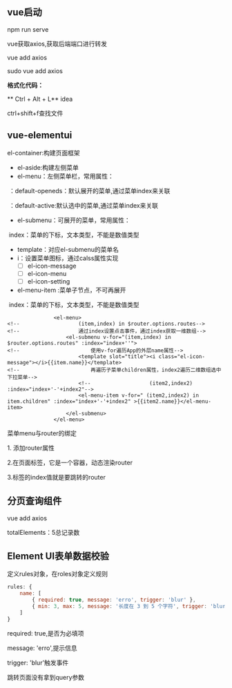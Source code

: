 ## vue启动

npm run serve

vue获取axios,获取后端端口进行转发

vue add axios

sudo vue add axios

**格式化代码：**

** Ctrl + Alt + L** idea

ctrl+shift+f查找文件

## vue-elementui

el-container:构建页面框架

-  el-aside:构建左侧菜单
- el-menu：左侧菜单栏，常用属性：

​       ：default-openeds：默认展开的菜单,通过菜单index来关联

​       ：default-active:默认选中的菜单,通过菜单index来关联

- el-submenu：可展开的菜单，常用属性：

​        index：菜单的下标，文本类型，不能是数值类型

- template：对应el-submenu的菜单名
- i：设置菜单图标，通过calss属性实现
  - [ ] el-icon-message
  - [ ] el-icon-menu
  - [ ] el-icon-setting

- el-menu-item :菜单子节点，不可再展开

​      index：菜单的下标，文本类型，不能是数值类型

```vuevue
               <el-menu>
<!--                   (item,index) in $router.options.routes-->
<!--                   通过index设置点击事件，通过index获取一维数组-->
                   <el-submenu v-for="(item,index) in $router.options.routes" :index="index+''">
<!--                       使用v-for遍历App的外层name属性-->
                       <template slot="title"><i class="el-icon-message"></i>{{item.name}}</template>
<!--                       再遍历子菜单children属性，index2遍历二维数组选中下拉菜单-->
                       <!--                   (item2,index2)  :index="index+'-'+index2"-->
                       <el-menu-item v-for=" (item2,index2) in item.children" :index="index+'-'+index2" >{{item2.name}}</el-menu-item>
                   </el-submenu>
               </el-menu>
```

菜单menu与router的绑定

1.<el-menu>  添加router属性

2.在页面<router-view>标签，它是一个容器，动态渲染router

3.<el-menu-item>标签的index值就是要跳转的router



## 分页查询组件

vue add axios

totalElements：5总记录数

## Element UI表单数据校验

定义rules对象，在roles对象定义规则

```javascript
rules: {
    name: [
        { required: true, message: 'erro', trigger: 'blur' },
        { min: 3, max: 5, message: '长度在 3 到 5 个字符', trigger: 'blur' }
    ]
}
```

required: true,是否为必填项

message: 'erro',提示信息

trigger: 'blur'触发事件



跳转页面没有拿到query参数